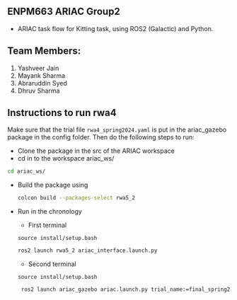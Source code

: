 ## ENPM663 ARIAC Group2
* ARIAC task flow for Kitting task, using ROS2 (Galactic) and Python.

## Team Members:
1. Yashveer Jain
2. Mayank Sharma
3. Abraruddin Syed
4. Dhruv Sharma

## Instructions to run rwa4 
Make sure that the trial file `rwa4_spring2024.yaml` is put in the ariac_gazebo package in the config folder. Then do the following steps to run:
* Clone the package in the src of the ARIAC workspace
* cd in to the workspace ariac_ws/
```bash
cd ariac_ws/
``` 
* Build the package using
  ```bash
  colcon build --packages-select rwa5_2

  ```
* Run in the chronology
  - First terminal
  ```
  source install/setup.bash
  ```
  ```bash
  ros2 launch rwa5_2 ariac_interface.launch.py 
  ```

  - Second terminal
  ```
  source install/setup.bash
  ```
  ```bash
   ros2 launch ariac_gazebo ariac.launch.py trial_name:=final_spring2024 sensor_name:=sensors competitor_pkg:=rwa5_2
  ```
